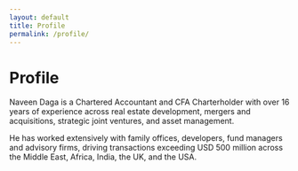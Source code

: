 ```yaml
---
layout: default
title: Profile
permalink: /profile/
---
```


# Profile 

Naveen Daga is a Chartered Accountant and CFA Charterholder with over 16 years of experience across real estate development, mergers and acquisitions, strategic joint ventures, and asset management. 

He has worked extensively with family offices, developers, fund managers and advisory firms, driving transactions exceeding USD 500 million across the Middle East, Africa, India, the UK, and the USA.
